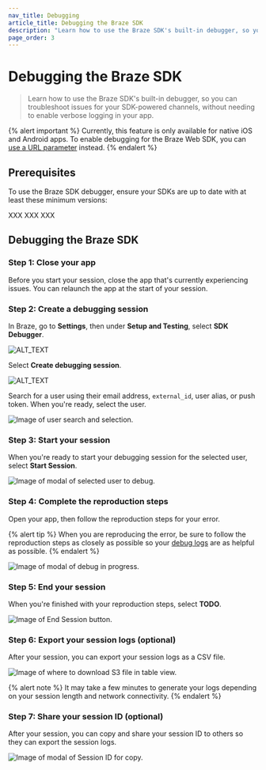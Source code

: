 ```yaml
---
nav_title: Debugging
article_title: Debugging the Braze SDK 
description: "Learn how to use the Braze SDK's built-in debugger, so you can troubleshoot issues for your SDK-powered channels, without needing to enable verbose logging in your app."
page_order: 3
---
```


# Debugging the Braze SDK

> Learn how to use the Braze SDK's built-in debugger, so you can troubleshoot issues for your SDK-powered channels, without needing to enable verbose logging in your app.

{% alert important %}
Currently, this feature is only available for native iOS and Android apps. To enable debugging for the Braze Web SDK, you can [use a URL parameter]({{site.baseurl}}/developer_guide/platform_integration_guides/web/initial_sdk_setup/#logging) instead.
{% endalert %}

## Prerequisites

To use the Braze SDK debugger, ensure your SDKs are up to date with at least these minimum versions:

XXX XXX XXX 

## Debugging the Braze SDK

### Step 1: Close your app

Before you start your session, close the app that's currently experiencing issues. You can relaunch the app at the start of your session. 

### Step 2: Create a debugging session

In Braze, go to **Settings**, then under **Setup and Testing**, select **SDK Debugger**.

![ALT_TEXT]()

Select **Create debugging session**.

![ALT_TEXT]()
 
Search for a user using their email address, `external_id`, user alias, or push token. When you're ready, select the user.

![Image of user search and selection.]()

### Step 3: Start your session

When you're ready to start your debugging session for the selected user, select **Start Session**.

![Image of modal of selected user to debug.]()

### Step 4: Complete the reproduction steps

Open your app, then follow the reproduction steps for your error.

{% alert tip %}
When you are reproducing the error, be sure to follow the reproduction steps as closely as possible so your [debug logs](#step-6-export-your-session-logs-optional) are as helpful as possible.
{% endalert %}

![Image of modal of debug in progress.]()

### Step 5: End your session

When you're finished with your reproduction steps, select **TODO**.

![Image of End Session button.]()

### Step 6: Export your session logs (optional)

After your session, you can export your session logs as a CSV file.

![Image of where to download S3 file in table view.]()

{% alert note %}
It may take a few minutes to generate your logs depending on your session length and network connectivity.
{% endalert %}

### Step 7: Share your session ID (optional)

After your session, you can copy and share your session ID to others so they can export the session logs.

![Image of modal of Session ID for copy.]()
